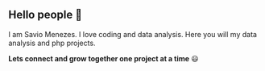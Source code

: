## Hello people 👋

I am Savio Menezes. I love coding and data analysis. Here you will my data analysis and php projects.

<b>Lets connect and grow together one project at a time</b> 😃

